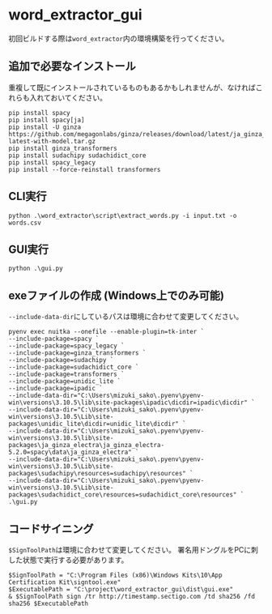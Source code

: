 # word_extractor_gui
初回ビルドする際は`word_extractor`内の環境構築を行ってください。

## 追加で必要なインストール
重複して既にインストールされているものもあるかもしれませんが、なければこれらも入れておいてください。
```
pip install spacy
pip install spacy[ja]
pip install -U ginza https://github.com/megagonlabs/ginza/releases/download/latest/ja_ginza_electra-latest-with-model.tar.gz
pip install ginza_transformers
pip install sudachipy sudachidict_core
pip install spacy_legacy
pip install --force-reinstall transformers
```

## CLI実行
`python .\word_extractor\script\extract_words.py -i input.txt -o words.csv`

## GUI実行
`python .\gui.py`

## exeファイルの作成 (Windows上でのみ可能)
`--include-data-dir`にしているパスは環境に合わせて変更してください。
```pwsh
pyenv exec nuitka --onefile --enable-plugin=tk-inter `
--include-package=spacy `
--include-package=spacy_legacy `
--include-package=ginza_transformers `
--include-package=sudachipy `
--include-package=sudachidict_core `
--include-package=transformers `
--include-package=unidic_lite `
--include-package=ipadic `
--include-data-dir="C:\Users\mizuki_sako\.pyenv\pyenv-win\versions\3.10.5\lib\site-packages\ipadic\dicdir=ipadic\dicdir" `
--include-data-dir="C:\Users\mizuki_sako\.pyenv\pyenv-win\versions\3.10.5\Lib\site-packages\unidic_lite\dicdir=unidic_lite\dicdir" `
--include-data-dir="C:\Users\mizuki_sako\.pyenv\pyenv-win\versions\3.10.5\lib\site-packages\ja_ginza_electra\ja_ginza_electra-5.2.0=spacy\data\ja_ginza_electra" `
--include-data-dir="C:\Users\mizuki_sako\.pyenv\pyenv-win\versions\3.10.5\Lib\site-packages\sudachipy\resources=sudachipy\resources" `
--include-data-dir="C:\Users\mizuki_sako\.pyenv\pyenv-win\versions\3.10.5\Lib\site-packages\sudachidict_core\resources=sudachidict_core\resources" `
.\gui.py
```

## コードサイニング
`$SignToolPath`は環境に合わせて変更してください。
署名用ドングルをPCに刺した状態で実行する必要があります。
```
$SignToolPath = "C:\Program Files (x86)\Windows Kits\10\App Certification Kit\signtool.exe"
$ExecutablePath = "C:\project\word_extractor_gui\dist\gui.exe"
& $SignToolPath sign /tr http://timestamp.sectigo.com /td sha256 /fd sha256 $ExecutablePath